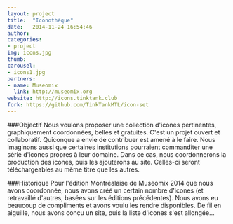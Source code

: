 ```yaml
---
layout: project
title:  "Iconothèque"
date:   2014-11-24 16:54:46
author: 
categories:
- project
img: icons.jpg
thumb: 
carousel:
- icons1.jpg
partners: 
- name: Museomix
  link: http://museomix.org 
website: http://icons.tinktank.club
fork: https://github.com/TinkTankMTL/icon-set
---
```

###Objectif
Nous voulons proposer une collection d'icones pertinentes, graphiquement coordonnées, belles et gratuites. C'est un projet ouvert et collaboratif. Quiconque a envie de contribuer est amené à le faire. Nous imaginons aussi que certaines institutions pourraient commanditer une série d'icones propres à leur domaine. Dans ce cas, nous coordonnerons la production des icones, puis les ajouterons au site. Celles-ci seront téléchargeables au même titre que les autres. 

###Historique
Pour l'édition Montréalaise de Museomix 2014 que nous avons coordonnée, nous avons créé un certain nombre d'icones (et retravaillé d'autres, basées sur les éditions précédentes). Nous avons eu beaucoup de compliments et avons voulu les rendre disponibles. De fil en aiguille, nous avons conçu un site, puis la liste d'icones s'est allongée...  
